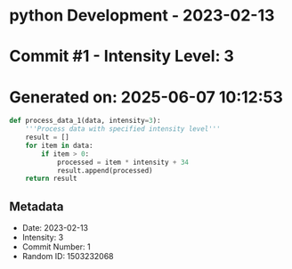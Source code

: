 ﻿# python Development - 2023-02-13
# Commit #1 - Intensity Level: 3
# Generated on: 2025-06-07 10:12:53
```python
def process_data_1(data, intensity=3):
    '''Process data with specified intensity level'''
    result = []
    for item in data:
        if item > 0:
            processed = item * intensity + 34
            result.append(processed)
    return result
```
## Metadata
- Date: 2023-02-13
- Intensity: 3
- Commit Number: 1
- Random ID: 1503232068
